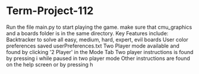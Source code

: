 # Term-Project-112
Run the file main.py to start playing the game.
make sure that cmu_graphics and a boards folder is in the same directory. 
Key Features include:
Backtracker to solve all easy, medium, hard, expert, evil boards
User color preferences saved userPreferences.txt
Two Player mode available and found by clicking '2 Player' in the Mode Tab
Two player instructions is found by pressing i while paused in two player mode
Other instructions are found on the help screen or by pressing h
 